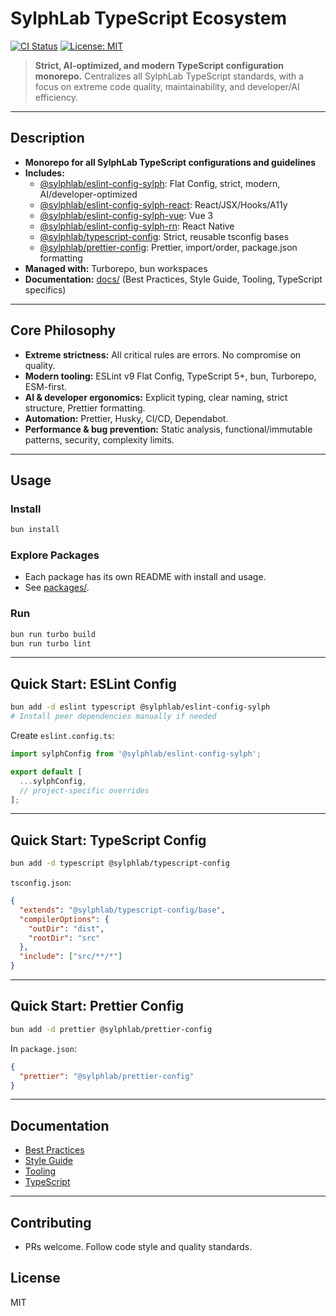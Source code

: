 # SylphLab TypeScript Ecosystem

[![CI Status](https://github.com/sylphlab/typescript/actions/workflows/ci-release.yml/badge.svg)](https://github.com/sylphlab/typescript/actions/workflows/ci-release.yml)
[![License: MIT](https://img.shields.io/badge/License-MIT-yellow.svg)](https://opensource.org/licenses/MIT)

> **Strict, AI-optimized, and modern TypeScript configuration monorepo.**
> Centralizes all SylphLab TypeScript standards, with a focus on extreme code quality, maintainability, and developer/AI efficiency.

---

## Description

- **Monorepo for all SylphLab TypeScript configurations and guidelines**
- **Includes:**
  - [@sylphlab/eslint-config-sylph](./packages/eslint-config-sylph): Flat Config, strict, modern, AI/developer-optimized
  - [@sylphlab/eslint-config-sylph-react](./packages/eslint-config-sylph-react): React/JSX/Hooks/A11y
  - [@sylphlab/eslint-config-sylph-vue](./packages/eslint-config-sylph-vue): Vue 3
  - [@sylphlab/eslint-config-sylph-rn](./packages/eslint-config-sylph-rn): React Native
  - [@sylphlab/typescript-config](./packages/typescript-config): Strict, reusable tsconfig bases
  - [@sylphlab/prettier-config](./packages/prettier-config): Prettier, import/order, package.json formatting
- **Managed with:** Turborepo, bun workspaces
- **Documentation:** [docs/](./docs/) (Best Practices, Style Guide, Tooling, TypeScript specifics)

---

## Core Philosophy

- **Extreme strictness:** All critical rules are errors. No compromise on quality.
- **Modern tooling:** ESLint v9 Flat Config, TypeScript 5+, bun, Turborepo, ESM-first.
- **AI & developer ergonomics:** Explicit typing, clear naming, strict structure, Prettier formatting.
- **Automation:** Prettier, Husky, CI/CD, Dependabot.
- **Performance & bug prevention:** Static analysis, functional/immutable patterns, security, complexity limits.

---

## Usage

### Install

```bash
bun install
```

### Explore Packages

- Each package has its own README with install and usage.
- See [packages/](./packages/).

### Run

```bash
bun run turbo build
bun run turbo lint
```

---

## Quick Start: ESLint Config

```bash
bun add -d eslint typescript @sylphlab/eslint-config-sylph
# Install peer dependencies manually if needed
```

Create `eslint.config.ts`:

```typescript
import sylphConfig from '@sylphlab/eslint-config-sylph';

export default [
  ...sylphConfig,
  // project-specific overrides
];
```

---

## Quick Start: TypeScript Config

```bash
bun add -d typescript @sylphlab/typescript-config
```

`tsconfig.json`:

```json
{
  "extends": "@sylphlab/typescript-config/base",
  "compilerOptions": {
    "outDir": "dist",
    "rootDir": "src"
  },
  "include": ["src/**/*"]
}
```

---

## Quick Start: Prettier Config

```bash
bun add -d prettier @sylphlab/prettier-config
```

In `package.json`:

```json
{
  "prettier": "@sylphlab/prettier-config"
}
```

---

## Documentation

- [Best Practices](./docs/best-practices/)
- [Style Guide](./docs/style-guide/)
- [Tooling](./docs/tooling/)
- [TypeScript](./docs/typescript/)

---

## Contributing

- PRs welcome. Follow code style and quality standards.

## License

MIT
